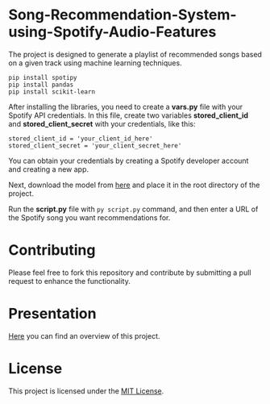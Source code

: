 # Song-Recommendation-System-using-Spotify-Audio-Features
The project is designed to generate a playlist of recommended songs based on a given track using machine learning techniques.
```
pip install spotipy
pip install pandas
pip install scikit-learn
```

After installing the libraries, you need to create a **vars.py** file with your Spotify API credentials. In this file, create two variables **stored_client_id** and **stored_client_secret** with your credentials, like this:

```
stored_client_id = 'your_client_id_here'
stored_client_secret = 'your_client_secret_here'
```
You can obtain your credentials by creating a Spotify developer account and creating a new app.

Next, download the model from [here](https://www.kaggle.com/general/153757) and place it in the root directory of the project.

Run the **script.py** file with ```py script.py``` command, and then enter a URL of the Spotify song you want recommendations for.

# Contributing
Please feel free to fork this repository and contribute by submitting a pull request to enhance the functionality.

# Presentation
[Here](https://docs.google.com/presentation/d/1juQ_OosCh2R01swql2PKf-_r5L0mXQgUzVuCTZcdEKA/edit?usp=sharing) you can find an overview of this project.

# License
This project is licensed under the [MIT License](https://opensource.org/licenses/MIT).
